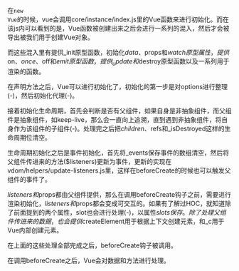 在<code>new Vue</code>的时候，vue会调用core/instance/index.js里的Vue函数来进行初始化。而在该js内可以看到的是，Vue函数被创建出来之后会进行一系列的混入，然后才会被导出被我们用于创建Vue对象。  

而这些混入里有提供_init原型函数，初始化$data、$props和$watch原型属性，提供$on、$once、$off和$emit原型函数，提供_update和$destroy原型函数以及一系列用于渲染的函数。  

在声明方法之后，Vue可以进行初始化了，初始化的第一步是对options进行整理(-)，然后初始化代理(-)。  

接着初始化生命周期，首先会判断是否有父组件，如果自身是非抽象组件，而父组件是抽象组件，如keep-live，那么会一直向上追溯，直到遇到非抽象组件，将自身作为该组件的子组件(-)。处理完之后把$children、$refs和_isDestroyed这样的生命周期位清空。  

生命周期初始化之后是事件初始化，首先将_events保存事件的数组清空，然后将父组件传进来的方法($listeners)更新为事件，更新的实现在vdom/helpers/update-listeners.js里，这样在beforeCreate的时候也可以触发父组件的事件了。  

$listeners和$props都由父组件提供，那么在调用beforeCreate钩子之前，需要进行渲染初始化，$listeners和$props都会变成可交互的。如果有了解过HOC，就知道除了前面提到的两个属性，slot也会进行处理(-)，以属性$slots保存。除了处理父组件传进来的数据，也会提供$createElement用于根据上下文创建元素，和_c用于Vue内部创建元素。  

在上面的这些处理全部完成之后，beforeCreate钩子被调用。  

在调用beforeCreate之后，Vue会对数据和方法进行处理。  
